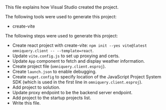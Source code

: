 This file explains how Visual Studio created the project.

The following tools were used to generate this project:
- create-vite

The following steps were used to generate this project:
- Create react project with create-vite: `npm init --yes vite@latest omniquery.client -- --template=react`.
- Update `vite.config.js` to set up proxying and certs.
- Update `App` component to fetch and display weather information.
- Create project file (`omniquery.client.esproj`).
- Create `launch.json` to enable debugging.
- Create `nuget.config` to specify location of the JavaScript Project System SDK (which is used in the first line in `omniquery.client.esproj`).
- Add project to solution.
- Update proxy endpoint to be the backend server endpoint.
- Add project to the startup projects list.
- Write this file.
